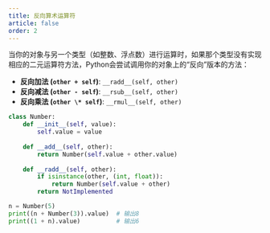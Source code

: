 ```yaml
---
title: 反向算术运算符
article: false
order: 2
---
```


当你的对象与另一个类型（如整数、浮点数）进行运算时，如果那个类型没有实现相应的二元运算符方法，Python会尝试调用你的对象上的“反向”版本的方法：

- **反向加法 (`other + self`)**: `__radd__(self, other)`
- **反向减法 (`other - self`)**: `__rsub__(self, other)`
- **反向乘法 (`other \* self`)**: `__rmul__(self, other)`

```python
class Number:
    def __init__(self, value):
        self.value = value
    
    def __add__(self, other):
        return Number(self.value + other.value)
    
    def __radd__(self, other):
        if isinstance(other, (int, float)):
            return Number(self.value + other)
        return NotImplemented

n = Number(5)
print((n + Number(3)).value)  # 输出8
print((1 + n).value)          # 输出6
```